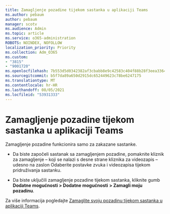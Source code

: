```yaml
---
title: Zamagljenje pozadine tijekom sastanka u aplikaciji Teams
ms.author: pebaum
author: pebaum
manager: scotv
ms.audience: Admin
ms.topic: article
ms.service: o365-administration
ROBOTS: NOINDEX, NOFOLLOW
localization_priority: Priority
ms.collection: Adm_O365
ms.custom:
- "3815"
- "9001720"
ms.openlocfilehash: 7b553d5d0342382af3cbabb8e9c42583c404f88b28f3eea33642baef2863dcd7
ms.sourcegitcommit: b5f7da89a650d2915dc652449623c78be6247175
ms.translationtype: MT
ms.contentlocale: hr-HR
ms.lasthandoff: 08/05/2021
ms.locfileid: "53931333"
---
```

# <a name="blur-your-background-in-a-teams-meeting"></a>Zamagljenje pozadine tijekom sastanka u aplikaciji Teams

Zamagljenje pozadine funkcionira samo za zakazane sastanke.

- Da biste započeli sastanak sa zamagljenjem pozadine, pomaknite kliznik za zamagljenje – koji se nalazi s desne strane kliznika za videozapis – udesno na zaslon Odaberite postavke zvuka i videozapisa tijekom pridruživanja sastanku.

- Da biste uključili zamagljenje pozadine tijekom sastanka, kliknite gumb **Dodatne mogućnosti > Dodatne mogućnosti** **> Zamagli moju pozadinu**.

Za više informacija pogledajte [Zamaglite svoju pozadinu tijekom sastanka u aplikaciji Teams](https://support.office.com/article/Blur-your-background-in-a-Teams-meeting-f77a2381-443a-499d-825e-509a140f4780).
